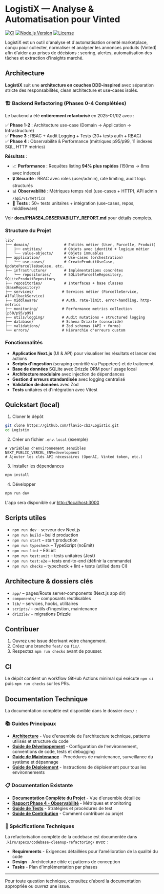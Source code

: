 # LogistiX — Analyse & Automatisation pour Vinted

[![CI](https://github.com/flavio-cbz/Logistix/actions/workflows/checks.yml/badge.svg)](https://github.com/flavio-cbz/Logistix/actions/workflows/checks.yml)
[![Node.js Version](https://img.shields.io/badge/node-%3E%3D18.0.0-brightgreen)](https://nodejs.org/)
[![License](https://img.shields.io/badge/license-ISC-blue)](LICENSE)

LogistiX est un outil d'analyse et d'automatisation orienté marketplace, conçu pour collecter, normaliser et analyser les annonces produits (Vinted) afin d'aider aux prises de décisions : scoring, alertes, automatisation des tâches et extraction d'insights marché.

## Architecture

**LogistiX** suit une **architecture en couches DDD-inspired** avec séparation stricte des responsabilités, clean architecture et use-cases isolés.

### 🏗️ Backend Refactoring (Phases 0-4 Complétées)

Le backend a été **entièrement refactorisé** en 2025-01/02 avec :

✅ **Phase 1-2** : Architecture use-case (Domain → Application → Infrastructure)  
✅ **Phase 3** : RBAC + Audit Logging + Tests (30+ tests auth + RBAC)  
✅ **Phase 4** : Observabilité & Performance (métriques p95/p99, 11 indexes SQL, HTTP metrics)

**Résultats** :

- 📈 **Performance** : Requêtes listing **94% plus rapides** (150ms → 8ms avec indexes)
- 🔒 **Sécurité** : RBAC avec roles (user/admin), rate limiting, audit logs structurés
- 📊 **Observabilité** : Métriques temps réel (use-cases + HTTP), API admin `/api/v1/metrics`
- 🧪 **Tests** : 50+ tests unitaires + intégration (use-cases, repos, middleware)

Voir **[docs/PHASE4_OBSERVABILITY_REPORT.md](docs/PHASE4_OBSERVABILITY_REPORT.md)** pour détails complets.

### Structure du Projet

```
lib/
├── domain/                # Entités métier (User, Parcelle, Produit)
│   ├── entities/          # Objets avec identité + logique métier
│   └── value-objects/     # Objets immuables
├── application/           # Use-cases (orchestration)
│   └── use-cases/         # CreateProduitUseCase, UpdateParcelleUseCase, etc.
├── infrastructure/        # Implémentations concrètes
│   └── repositories/      # SQLiteParcelleRepository, SQLiteProduitRepository
├── repositories/          # Interfaces + base classes (BaseRepository)
├── services/             # Services métier (ParcelleService, AIFallbackService)
├── middleware/           # Auth, rate-limit, error-handling, http-metrics
├── monitoring/           # Performance metrics collection (p50/p95/p99)
├── utils/logging/        # Audit mutations + structured logging
├── database/             # Schema Drizzle (consolidé)
├── validations/          # Zod schemas (API + forms)
└── errors/               # Hiérarchie d'erreurs custom
```

### Fonctionnalités

- **Application Next.js** (UI & API) pour visualiser les résultats et lancer des actions
- **Scripts d'ingestion** (scraping contrôlé via Puppeteer) et de traitement
- **Base de données** SQLite avec Drizzle ORM pour l'usage local
- **Architecture modulaire** avec injection de dépendances
- **Gestion d'erreurs standardisée** avec logging centralisé
- **Validation de données** avec Zod
- **Tests** unitaires et d'intégration avec Vitest

## Quickstart (local)

1. Cloner le dépôt

```bash
git clone https://github.com/flavio-cbz/Logistix.git
cd Logistix
```

2. Créer un fichier `.env.local` (exemple)

```
# Variables d'environnement sensibles
NEXT_PUBLIC_VERCEL_ENV=development
# Ajouter les clés API nécessaires (OpenAI, Vinted token, etc.)
```

3. Installer les dépendances

```bash
npm install
```

4. Développer

```bash
npm run dev
```

L'app sera disponible sur <http://localhost:3000>

## Scripts utiles

- `npm run dev` – serveur dev Next.js
- `npm run build` – build production
- `npm run start` – start production
- `npm run typecheck` – TypeScript (noEmit)
- `npm run lint` – ESLint
- `npm run test:unit` – tests unitaires (Jest)
- `npm run test:e2e` – tests end-to-end (définir la commande)
- `npm run checks` – typecheck + lint + tests (utilisé dans CI)

## Architecture & dossiers clés

- `app/` – pages/Route server-components (Next.js app dir)
- `components/` – composants réutilisables
- `lib/` – services, hooks, utilitaires
- `scripts/` – outils d'ingestion, maintenance
- `drizzle/` – migrations Drizzle

## Contribuer

1. Ouvrez une issue décrivant votre changement.
2. Créez une branche `feat/` ou `fix/`.
3. Respectez `npm run checks` avant de pousser.

## CI

Le dépôt contient un workflow GitHub Actions minimal qui exécute `npm ci` puis `npm run checks` sur les PRs.

## Documentation Technique

La documentation complète est disponible dans le dossier `docs/` :

### 📚 Guides Principaux

- **[Architecture](docs/ARCHITECTURE.md)** - Vue d'ensemble de l'architecture technique, patterns utilisés et structure du code
- **[Guide de Développement](docs/DEVELOPMENT_GUIDE.md)** - Configuration de l'environnement, conventions de code, tests et debugging
- **[Guide de Maintenance](docs/MAINTENANCE_GUIDE.md)** - Procédures de maintenance, surveillance du système et dépannage
- **[Guide de Déploiement](docs/DEPLOYMENT_GUIDE.md)** - Instructions de déploiement pour tous les environnements

### 📋 Documentation Existante

- **[Documentation Complète du Projet](docs/COMPLETE-PROJECT-DOCUMENTATION.md)** - Vue d'ensemble détaillée
- **[Rapport Phase 4 - Observabilité](docs/PHASE4_OBSERVABILITY_REPORT.md)** - Métriques et monitoring
- **[Guide de Tests](docs/TESTING.md)** - Stratégies et procédures de test
- **[Guide de Contribution](docs/CONTRIBUTING.md)** - Comment contribuer au projet

### 🔧 Spécifications Techniques

La refactorisation complète de la codebase est documentée dans `.kiro/specs/codebase-cleanup-refactoring/` avec :

- **Requirements** - Exigences détaillées pour l'amélioration de la qualité du code
- **Design** - Architecture cible et patterns de conception
- **Tasks** - Plan d'implémentation par phases

---

Pour toute question technique, consultez d'abord la documentation appropriée ou ouvrez une issue.
